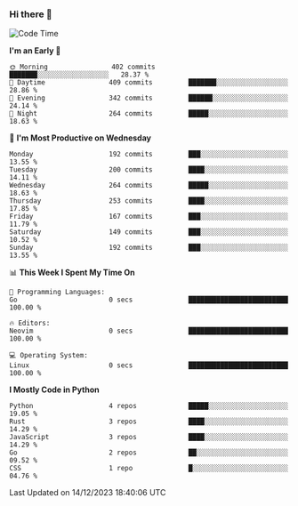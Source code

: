 ### Hi there 👋
<!--START_SECTION:waka-->
![Code Time](http://img.shields.io/badge/Code%20Time-206%20hrs%2029%20mins-blue)

**I'm an Early 🐤** 

```text
🌞 Morning                402 commits         ███████░░░░░░░░░░░░░░░░░░   28.37 % 
🌆 Daytime                409 commits         ███████░░░░░░░░░░░░░░░░░░   28.86 % 
🌃 Evening                342 commits         ██████░░░░░░░░░░░░░░░░░░░   24.14 % 
🌙 Night                  264 commits         █████░░░░░░░░░░░░░░░░░░░░   18.63 % 
```
📅 **I'm Most Productive on Wednesday** 

```text
Monday                   192 commits         ███░░░░░░░░░░░░░░░░░░░░░░   13.55 % 
Tuesday                  200 commits         ████░░░░░░░░░░░░░░░░░░░░░   14.11 % 
Wednesday                264 commits         █████░░░░░░░░░░░░░░░░░░░░   18.63 % 
Thursday                 253 commits         ████░░░░░░░░░░░░░░░░░░░░░   17.85 % 
Friday                   167 commits         ███░░░░░░░░░░░░░░░░░░░░░░   11.79 % 
Saturday                 149 commits         ███░░░░░░░░░░░░░░░░░░░░░░   10.52 % 
Sunday                   192 commits         ███░░░░░░░░░░░░░░░░░░░░░░   13.55 % 
```


📊 **This Week I Spent My Time On** 

```text
💬 Programming Languages: 
Go                       0 secs              █████████████████████████   100.00 % 

🔥 Editors: 
Neovim                   0 secs              █████████████████████████   100.00 % 

💻 Operating System: 
Linux                    0 secs              █████████████████████████   100.00 % 
```

**I Mostly Code in Python** 

```text
Python                   4 repos             █████░░░░░░░░░░░░░░░░░░░░   19.05 % 
Rust                     3 repos             ████░░░░░░░░░░░░░░░░░░░░░   14.29 % 
JavaScript               3 repos             ████░░░░░░░░░░░░░░░░░░░░░   14.29 % 
Go                       2 repos             ██░░░░░░░░░░░░░░░░░░░░░░░   09.52 % 
CSS                      1 repo              █░░░░░░░░░░░░░░░░░░░░░░░░   04.76 % 
```




 Last Updated on 14/12/2023 18:40:06 UTC
<!--END_SECTION:waka-->

<!--
**YoganshSharma/YoganshSharma** is a ✨ _special_ ✨ repository because its `README.md` (this file) appears on your GitHub profile.

Here are some ideas to get you started:

- 🔭 I’m currently working on ...
- 🌱 I’m currently learning ...
- 👯 I’m looking to collaborate on ...
- 🤔 I’m looking for help with ...
- 💬 Ask me about ...
- 📫 How to reach me: ...
- 😄 Pronouns: ...
- ⚡ Fun fact: ...
-->
